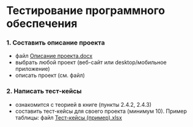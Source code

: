 # Тестирование программного обеспечения

### 1. Составить описание проекта
- файл [Описание проекта.docx](https://github.com/the-hwk/GSTU-software-testing/blob/main/%D0%9E%D0%BF%D0%B8%D1%81%D0%B0%D0%BD%D0%B8%D0%B5%20%D0%BF%D1%80%D0%BE%D0%B5%D0%BA%D1%82%D0%B0.docx)
- выбрать любой проект (веб-сайт или desktop/мобильное приложение)
- описать проект (см. файл)

### 2. Написать тест-кейсы
- ознакомится с теорией в книге (пункты 2.4.2, 2.4.3)
- составить тест-кейсы для своего проекта (минимум 10). Пример таблицы: файл [Тест-кейсы (пример).xlsx](https://github.com/the-hwk/GSTU-software-testing/blob/main/%D0%A2%D0%B5%D1%81%D1%82-%D0%BA%D0%B5%D0%B9%D1%81%D1%8B%20(%D0%BF%D1%80%D0%B8%D0%BC%D0%B5%D1%80).xlsx)
